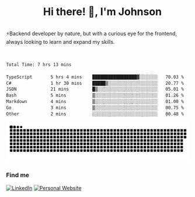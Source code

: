 <div id="user-content-toc">
  <ul align="center">
    <summary><h1 style="display: inline-block">Hi there! 👋, I'm Johnson</h1></summary>
  </ul>
</div>

⚡Backend developer by nature, but with a curious eye for the frontend, always looking to learn and expand my skills.

<br>


<!--START_SECTION:waka-->

```txt
Total Time: 7 hrs 13 mins

TypeScript       5 hrs 4 mins    █████████████████▓░░░░░░░   70.03 %
C#               1 hr 30 mins    █████▒░░░░░░░░░░░░░░░░░░░   20.77 %
JSON             21 mins         █▒░░░░░░░░░░░░░░░░░░░░░░░   05.01 %
Bash             5 mins          ▒░░░░░░░░░░░░░░░░░░░░░░░░   01.26 %
Markdown         4 mins          ▒░░░░░░░░░░░░░░░░░░░░░░░░   01.00 %
Go               3 mins          ▒░░░░░░░░░░░░░░░░░░░░░░░░   00.75 %
Other            2 mins          ░░░░░░░░░░░░░░░░░░░░░░░░░   00.48 %
```

<!--END_SECTION:waka-->

<picture>
  <source  srcset="https://github.com/joshwambere/joshwambere/blob/output/github-contribution-grid-snake-dark.svg?palette=github-dark">
  <source  srcset="https://github.com/joshwambere/joshwambere/blob/output/github-contribution-grid-snake.svg">
  <img alt="github contribution grid snake animation" src="https://github.com/joshwambere/joshwambere/blob/output/github-contribution-grid-snake.svg">
</picture>

### Find me
<a href="https://www.linkedin.com/in/dusabe-johnson" target="_blank"><img src="https://img.shields.io/badge/LinkedIn-%230077B5.svg?&style=flat&logo=linkedin&logoColor=white" alt="LinkedIn"></a>
‎‎ [![Personal Website](https://img.shields.io/badge/visit-Johnsonis.me-blue)](https://johnsonis.me/)
